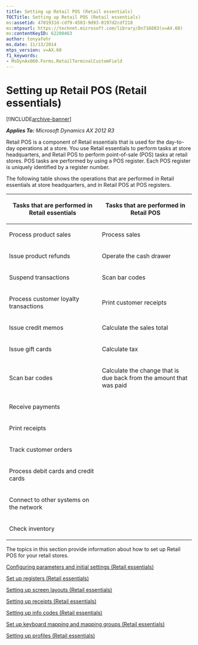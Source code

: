```yaml
---
title: Setting up Retail POS (Retail essentials)
TOCTitle: Setting up Retail POS (Retail essentials)
ms:assetid: 4701931d-cdf9-4503-9d93-0197d2cdf218
ms:mtpsurl: https://technet.microsoft.com/library/Dn716083(v=AX.60)
ms:contentKeyID: 62200463
author: tonyafehr
ms.date: 11/13/2014
mtps_version: v=AX.60
f1_keywords:
- MsDynAx060.Forms.RetailTerminalCustomField
---
```


# Setting up Retail POS (Retail essentials) 


[!INCLUDE[archive-banner](includes/archive-banner.md)]


_**Applies To:** Microsoft Dynamics AX 2012 R3_

Retail POS is a component of Retail essentials that is used for the day-to-day operations at a store. You use Retail essentials to perform tasks at store headquarters, and Retail POS to perform point-of-sale (POS) tasks at retail stores. POS tasks are performed by using a POS register. Each POS register is uniquely identified by a register number.

The following table shows the operations that are performed in Retail essentials at store headquarters, and in Retail POS at POS registers.

<table>
<colgroup>
<col style="width: 50%" />
<col style="width: 50%" />
</colgroup>
<thead>
<tr class="header">
<th><p>Tasks that are performed in Retail essentials</p></th>
<th><p>Tasks that are performed in Retail POS</p></th>
</tr>
</thead>
<tbody>
<tr class="odd">
<td><p>Process product sales</p></td>
<td><p>Process sales</p></td>
</tr>
<tr class="even">
<td><p>Issue product refunds</p></td>
<td><p>Operate the cash drawer</p></td>
</tr>
<tr class="odd">
<td><p>Suspend transactions</p></td>
<td><p>Scan bar codes</p></td>
</tr>
<tr class="even">
<td><p>Process customer loyalty transactions</p></td>
<td><p>Print customer receipts</p></td>
</tr>
<tr class="odd">
<td><p>Issue credit memos</p></td>
<td><p>Calculate the sales total</p></td>
</tr>
<tr class="even">
<td><p>Issue gift cards</p></td>
<td><p>Calculate tax</p></td>
</tr>
<tr class="odd">
<td><p>Scan bar codes</p></td>
<td><p>Calculate the change that is due back from the amount that was paid</p></td>
</tr>
<tr class="even">
<td><p>Receive payments</p></td>
<td><p></p></td>
</tr>
<tr class="odd">
<td><p>Print receipts</p></td>
<td><p></p></td>
</tr>
<tr class="even">
<td><p>Track customer orders</p></td>
<td><p></p></td>
</tr>
<tr class="odd">
<td><p>Process debit cards and credit cards</p></td>
<td><p></p></td>
</tr>
<tr class="even">
<td><p>Connect to other systems on the network</p></td>
<td><p></p></td>
</tr>
<tr class="odd">
<td><p>Check inventory</p></td>
<td><p></p></td>
</tr>
</tbody>
</table>


The topics in this section provide information about how to set up Retail POS for your retail stores.

[Configuring parameters and initial settings (Retail essentials)](configuring-parameters-and-initial-settings-retail-essentials.md)

[Set up registers (Retail essentials)](set-up-registers-retail-essentials.md)

[Setting up screen layouts (Retail essentials)](setting-up-screen-layouts-retail-essentials.md)

[Setting up receipts (Retail essentials)](setting-up-receipts-retail-essentials.md)

[Setting up info codes (Retail essentials)](setting-up-info-codes-retail-essentials.md)

[Set up keyboard mapping and mapping groups (Retail essentials)](set-up-keyboard-mapping-and-mapping-groups-retail-essentials.md)

[Setting up profiles (Retail essentials)](setting-up-profiles-retail-essentials.md)

  


